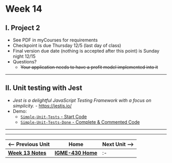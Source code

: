 # Week 14


## I. Project 2
- See PDF in myCourses for requirements
- Checkpoint is due Thursday 12/5 (last day of class)
- Final version due date (nothing is accepted after this point) is Sunday night 12/15
- Questions?
  - ~~Your application needs to have a profit model implemented into it~~

---

## II. Unit testing with Jest
- *Jest is a delightful JavaScript Testing Framework with a focus on simplicity.*  - https://jestjs.io/
- Demo:
  - [`Simple-Unit-Tests` - Start Code](https://github.com/IGM-RichMedia-at-RIT/Simple-Unit-Tests)
  - [`Simple-Unit-Tests-Done` - Complete & Commented Code](https://github.com/IGM-RichMedia-at-RIT/Simple-Unit-Tests-Done)
  
---
---

| <-- Previous Unit | Home | Next Unit -->
| --- | --- | --- 
|   [**Week 13 Notes**](13.md)  |  [**IGME-430 Home**](../) | :-|
